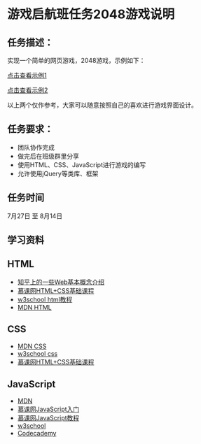 # 游戏启航班任务2048游戏说明

## 任务描述：

实现一个简单的网页游戏，2048游戏，示例如下：

[点击查看示例1](http://www.3366.com/flash/106550.shtml)

[点击查看示例2](http://www.7k7k.com/swf/129167.htm)

以上两个仅作参考，大家可以随意按照自己的喜欢进行游戏界面设计。

## 任务要求：

* 团队协作完成
* 做完后在班级群里分享
* 使用HTML、CSS、JavaScript进行游戏的编写
* 允许使用jQuery等类库、框架

## 任务时间

7月27日 至 8月14日

## 学习资料

## HTML

- [知乎上的一些Web基本概念介绍](http://www.zhihu.com/question/22689579)
- [慕课网HTML+CSS基础课程](http://www.imooc.com/learn/9)
- [w3school html教程](http://w3school.com.cn/html/index.asp)
- [MDN HTML](https://developer.mozilla.org/zh-CN/docs/Web/HTML/Introduction)

## CSS

- [MDN CSS](https://developer.mozilla.org/zh-CN/docs/Web/Guide/CSS/Getting_started)
- [w3school css](http://w3school.com.cn/css/index.asp)
- [慕课网HTML+CSS基础课程](http://www.imooc.com/learn/9)

## JavaScript

- [MDN](https://developer.mozilla.org/zh-CN/docs/Web/JavaScript)
- [慕课网JavaScript入门](http://www.imooc.com/learn/36)
- [慕课网JavaScript教程](http://www.imooc.com/learn/10)
- [w3school](http://www.w3school.com.cn/js/)
- [Codecademy](http://www.codecademy.com/tracks/javascript)
